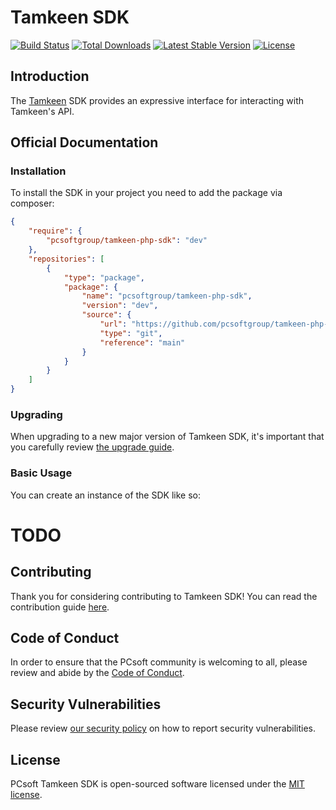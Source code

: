 # Tamkeen SDK

<a href="https://github.com/pcsoftgroup/tamkeen-php-sdk/actions"><img src="https://github.com/pcsoftgroup/tamkeen-php-sdk/workflows/tests/badge.svg" alt="Build Status"></a>
<a href="https://packagist.org/packages/pcsoftgroup/tamkeen-php-sdk"><img src="https://img.shields.io/packagist/dt/pcsoftgroup/tamkeen-php-sdk" alt="Total Downloads"></a>
<a href="https://packagist.org/packages/pcsoftgroup/tamkeen-php-sdk"><img src="https://img.shields.io/packagist/v/pcsoftgroup/tamkeen-php-sdk" alt="Latest Stable Version"></a>
<a href="https://packagist.org/packages/pcsoftgroup/tamkeen-php-sdk"><img src="https://img.shields.io/packagist/l/pcsoftgroup/tamkeen-php-sdk" alt="License"></a>

## Introduction

The [Tamkeen](https://tamkeen.com.ye) SDK provides an expressive interface for interacting with Tamkeen's API.

## Official Documentation

### Installation

To install the SDK in your project you need to add the package via composer:

```json
{
    "require": {
        "pcsoftgroup/tamkeen-php-sdk": "dev"
    },
    "repositories": [
        {
            "type": "package",
            "package": {
                "name": "pcsoftgroup/tamkeen-php-sdk",
                "version": "dev",
                "source": {
                    "url": "https://github.com/pcsoftgroup/tamkeen-php-sdk.git",
                    "type": "git",
                    "reference": "main"
                }
            }
        }
    ]
}
```

### Upgrading

When upgrading to a new major version of Tamkeen SDK, it's important that you carefully review [the upgrade guide](https://github.com/pcsoftgroup/tamkeen-php-sdk/blob/main/UPGRADE.md).

### Basic Usage

You can create an instance of the SDK like so:

# TODO

## Contributing

Thank you for considering contributing to Tamkeen SDK! You can read the contribution guide [here](.github/CONTRIBUTING.md).

## Code of Conduct

In order to ensure that the PCsoft community is welcoming to all, please review and abide by the [Code of Conduct](https://pcsoftgroup.com/docs/contributions#code-of-conduct).

## Security Vulnerabilities

Please review [our security policy](https://github.com/pcsoftgroup/tamkeen-php-sdk/security/policy) on how to report security vulnerabilities.

## License

PCsoft Tamkeen SDK is open-sourced software licensed under the [MIT license](LICENSE.md).
